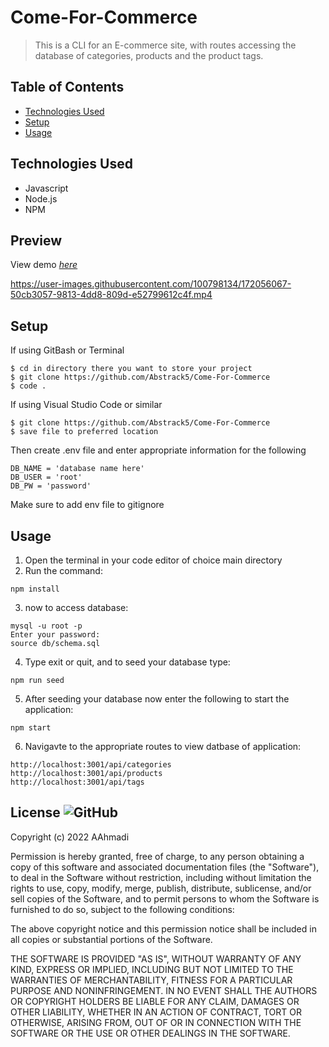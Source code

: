 # Come-For-Commerce
> This is a CLI for an E-commerce site, with routes accessing the database of categories, products and the product tags.


## Table of Contents
* [Technologies Used](#technologies-used)
* [Setup](#setup)
* [Usage](#usage)
<!-- * [License](#license) -->


## Technologies Used
- Javascript
- Node.js
- NPM 

## Preview
View demo [_here_](https://drive.google.com/file/d/199WRacEcusQAFUB8b1f3FhohpcSoXKpI/view)


https://user-images.githubusercontent.com/100798134/172056067-50cb3057-9813-4dd8-809d-e52799612c4f.mp4


## Setup

If using GitBash or Terminal
```
$ cd in directory there you want to store your project
$ git clone https://github.com/Abstrack5/Come-For-Commerce
$ code .
```

If using Visual Studio Code or similar
```
$ git clone https://github.com/Abstrack5/Come-For-Commerce
$ save file to preferred location
```
Then create .env file and enter appropriate information for the following
```
DB_NAME = 'database name here'
DB_USER = 'root'
DB_PW = 'password'
```
Make sure to add env file to gitignore

## Usage
1. Open the terminal in your code editor of choice main directory
2. Run the command: <br />
```
npm install
```
3. now to access database:
```
mysql -u root -p
Enter your password:
source db/schema.sql
```
4. Type exit or quit, and to seed your database type:
```
npm run seed
```
5. After seeding your database now enter the following to start the application:
```
npm start
```
6. Navigavte to the appropriate routes to view datbase of application:
```
http://localhost:3001/api/categories
http://localhost:3001/api/products
http://localhost:3001/api/tags
```

## License ![GitHub](https://img.shields.io/github/license/abstrack5/come-for-commerce)
Copyright (c) 2022 AAhmadi

Permission is hereby granted, free of charge, to any person obtaining a copy
of this software and associated documentation files (the "Software"), to deal
in the Software without restriction, including without limitation the rights
to use, copy, modify, merge, publish, distribute, sublicense, and/or sell
copies of the Software, and to permit persons to whom the Software is
furnished to do so, subject to the following conditions:

The above copyright notice and this permission notice shall be included in all
copies or substantial portions of the Software.

THE SOFTWARE IS PROVIDED "AS IS", WITHOUT WARRANTY OF ANY KIND, EXPRESS OR
IMPLIED, INCLUDING BUT NOT LIMITED TO THE WARRANTIES OF MERCHANTABILITY,
FITNESS FOR A PARTICULAR PURPOSE AND NONINFRINGEMENT. IN NO EVENT SHALL THE
AUTHORS OR COPYRIGHT HOLDERS BE LIABLE FOR ANY CLAIM, DAMAGES OR OTHER
LIABILITY, WHETHER IN AN ACTION OF CONTRACT, TORT OR OTHERWISE, ARISING FROM,
OUT OF OR IN CONNECTION WITH THE SOFTWARE OR THE USE OR OTHER DEALINGS IN THE
SOFTWARE.
